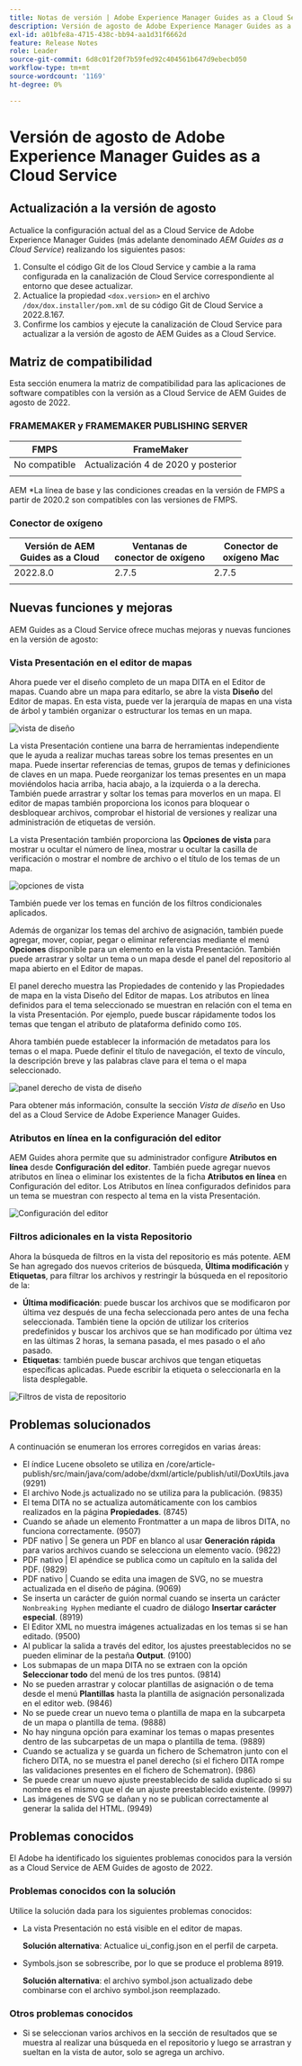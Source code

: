 ```yaml
---
title: Notas de versión | Adobe Experience Manager Guides as a Cloud Service, versión de agosto de 2022
description: Versión de agosto de Adobe Experience Manager Guides as a Cloud Service
exl-id: a01bfe8a-4715-438c-bb94-aa1d31f6662d
feature: Release Notes
role: Leader
source-git-commit: 6d8c01f20f7b59fed92c404561b647d9ebecb050
workflow-type: tm+mt
source-wordcount: '1169'
ht-degree: 0%

---
```


# Versión de agosto de Adobe Experience Manager Guides as a Cloud Service

## Actualización a la versión de agosto

Actualice la configuración actual del as a Cloud Service de Adobe Experience Manager Guides (más adelante denominado *AEM Guides as a Cloud Service*) realizando los siguientes pasos:
1. Consulte el código Git de los Cloud Service y cambie a la rama configurada en la canalización de Cloud Service correspondiente al entorno que desee actualizar.
1. Actualice la propiedad `<dox.version>` en el archivo `/dox/dox.installer/pom.xml` de su código Git de Cloud Service a 2022.8.167.
1. Confirme los cambios y ejecute la canalización de Cloud Service para actualizar a la versión de agosto de AEM Guides as a Cloud Service.

## Matriz de compatibilidad

Esta sección enumera la matriz de compatibilidad para las aplicaciones de software compatibles con la versión as a Cloud Service de AEM Guides de agosto de 2022.

### FRAMEMAKER y FRAMEMAKER PUBLISHING SERVER

| FMPS | FrameMaker |
| --- | --- |
| No compatible | Actualización 4 de 2020 y posterior |
| | |

AEM *La línea de base y las condiciones creadas en la versión de FMPS a partir de 2020.2 son compatibles con las versiones de FMPS.

### Conector de oxígeno

| Versión de AEM Guides as a Cloud | Ventanas de conector de oxígeno | Conector de oxígeno Mac |
| --- | --- | --- |
| 2022.8.0 | 2.7.5 | 2.7.5 |
|  |  |  |


## Nuevas funciones y mejoras

AEM Guides as a Cloud Service ofrece muchas mejoras y nuevas funciones en la versión de agosto:

### Vista Presentación en el editor de mapas

Ahora puede ver el diseño completo de un mapa DITA en el Editor de mapas. Cuando abre un mapa para editarlo, se abre la vista **Diseño** del Editor de mapas. En esta vista, puede ver la jerarquía de mapas en una vista de árbol y también organizar o estructurar los temas en un mapa.

![vista de diseño](assets/layout-view-map.png)

La vista Presentación contiene una barra de herramientas independiente que le ayuda a realizar muchas tareas sobre los temas presentes en un mapa.
Puede insertar referencias de temas, grupos de temas y definiciones de claves en un mapa. Puede reorganizar los temas presentes en un mapa moviéndolos hacia arriba, hacia abajo, a la izquierda o a la derecha. También puede arrastrar y soltar los temas para moverlos en un mapa. El editor de mapas también proporciona los iconos para bloquear o desbloquear archivos, comprobar el historial de versiones y realizar una administración de etiquetas de versión.


La vista Presentación también proporciona las **Opciones de vista** para mostrar u ocultar el número de línea, mostrar u ocultar la casilla de verificación o mostrar el nombre de archivo o el título de los temas de un mapa.


![opciones de vista](assets/view-options.png)

También puede ver los temas en función de los filtros condicionales aplicados.

Además de organizar los temas del archivo de asignación, también puede agregar, mover, copiar, pegar o eliminar referencias mediante el menú **Opciones** disponible para un elemento en la vista Presentación. También puede arrastrar y soltar un tema o un mapa desde el panel del repositorio al mapa abierto en el Editor de mapas.

El panel derecho muestra las Propiedades de contenido y las Propiedades de mapa en la vista Diseño del Editor de mapas. Los atributos en línea definidos para el tema seleccionado se muestran en relación con el tema en la vista Presentación. Por ejemplo, puede buscar rápidamente todos los temas que tengan el atributo de plataforma definido como `IOS`.

Ahora también puede establecer la información de metadatos para los temas o el mapa. Puede definir el título de navegación, el texto de vínculo, la descripción breve y las palabras clave para el tema o el mapa seleccionado.

![panel derecho de vista de diseño](assets/layout-inline-attributes.png)

Para obtener más información, consulte la sección *Vista de diseño* en Uso del as a Cloud Service de Adobe Experience Manager Guides.

### Atributos en línea en la configuración del editor

AEM Guides ahora permite que su administrador configure **Atributos en línea** desde **Configuración del editor**. También puede agregar nuevos atributos en línea o eliminar los existentes de la ficha **Atributos en línea** en Configuración del editor.
Los Atributos en línea configurados definidos para un tema se muestran con respecto al tema en la vista Presentación.

![Configuración del editor](assets/editor-settings-inline-attributes.png)


### Filtros adicionales en la vista Repositorio

Ahora la búsqueda de filtros en la vista del repositorio es más potente. AEM Se han agregado dos nuevos criterios de búsqueda, **Última modificación** y **Etiquetas**, para filtrar los archivos y restringir la búsqueda en el repositorio de la:
* **Última modificación**: puede buscar los archivos que se modificaron por última vez después de una fecha seleccionada pero antes de una fecha seleccionada. También tiene la opción de utilizar los criterios predefinidos y buscar los archivos que se han modificado por última vez en las últimas 2 horas, la semana pasada, el mes pasado o el año pasado.
* **Etiquetas**: también puede buscar archivos que tengan etiquetas específicas aplicadas. Puede escribir la etiqueta o seleccionarla en la lista desplegable.

![Filtros de vista de repositorio](assets/repo-filter-search.png)


## Problemas solucionados

A continuación se enumeran los errores corregidos en varias áreas:

* El índice Lucene obsoleto se utiliza en /core/article-publish/src/main/java/com/adobe/dxml/article/publish/util/DoxUtils.java (9291)
* El archivo Node.js actualizado no se utiliza para la publicación. (9835)
* El tema DITA no se actualiza automáticamente con los cambios realizados en la página **Propiedades**. (8745)
* Cuando se añade un elemento Frontmatter a un mapa de libros DITA, no funciona correctamente. (9507)
* PDF nativo | Se genera un PDF en blanco al usar **Generación rápida** para varios archivos cuando se selecciona un elemento vacío. (9822)
* PDF nativo | El apéndice se publica como un capítulo en la salida del PDF. (9829)
* PDF nativo | Cuando se edita una imagen de SVG, no se muestra actualizada en el diseño de página. (9069)
* Se inserta un carácter de guión normal cuando se inserta un carácter `Nonbreaking Hyphen` mediante el cuadro de diálogo **Insertar carácter especial**. (8919)
* El Editor XML no muestra imágenes actualizadas en los temas si se han editado. (9500)
* Al publicar la salida a través del editor, los ajustes preestablecidos no se pueden eliminar de la pestaña **Output**. (9100)
* Los submapas de un mapa DITA no se extraen con la opción **Seleccionar todo** del menú de los tres puntos. (9814)
* No se pueden arrastrar y colocar plantillas de asignación o de tema desde el menú **Plantillas** hasta la plantilla de asignación personalizada en el editor web. (9846)
* No se puede crear un nuevo tema o plantilla de mapa en la subcarpeta de un mapa o plantilla de tema. (9888)
* No hay ninguna opción para examinar los temas o mapas presentes dentro de las subcarpetas de un mapa o plantilla de tema. (9889)
* Cuando se actualiza y se guarda un fichero de Schematron junto con el fichero DITA, no se muestra el panel derecho (si el fichero DITA rompe las validaciones presentes en el fichero de Schematron). (986)
* Se puede crear un nuevo ajuste preestablecido de salida duplicado si su nombre es el mismo que el de un ajuste preestablecido existente. (9997)
* Las imágenes de SVG se dañan y no se publican correctamente al generar la salida del HTML. (9949)


## Problemas conocidos

El Adobe ha identificado los siguientes problemas conocidos para la versión as a Cloud Service de AEM Guides de agosto de 2022.

### Problemas conocidos con la solución

Utilice la solución dada para los siguientes problemas conocidos:

* La vista Presentación no está visible en el editor de mapas.

  **Solución alternativa**: Actualice ui_config.json en el perfil de carpeta.

* Symbols.json se sobrescribe, por lo que se produce el problema 8919.

  **Solución alternativa**: el archivo symbol.json actualizado debe combinarse con el archivo symbol.json reemplazado.

### Otros problemas conocidos

* Si se seleccionan varios archivos en la sección de resultados que se muestra al realizar una búsqueda en el repositorio y luego se arrastran y sueltan en la vista de autor, solo se agrega un archivo.
